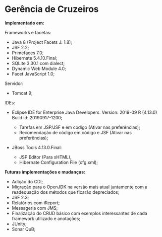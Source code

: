 # Gerência de Cruzeiros

**Implementado em:**

Frameworks e facetas:
- Java 8 (Project Facets J. 1.8);
- JSF 2.2;
- Primefaces 7.0;
- Hibernate 5.4.10.Final;
- SQLite 3.30.1 com dialect;
- Dynamic Web Module 4.0;
- Facet JavaScript 1.0;

Servidor:
- Tomcat 9;

IDEs:
- Eclipse IDE for Enterprise Java Developers. Version: 2019-09 R (4.13.0) Build id: 20190917-1200;
    - Tarefas em JSP/JSF e em codigo (Ativar nas preferências);
    - Recomendação de código em código e JSF (Ativar nas preferências);
    
    
- JBoss Tools 4.13.0.Final:
    - JSP Editor (Para xHTML),
    - Hibernate Configuration File (cfg.xml);


**Futuras implementações e mudanças:**
- Adição do CDI;
- Migração para o OpenJDK na versão mais atual juntamente com a readequação dos métodos que ficarão depreciados;
- JSF 2.3;
- Relatórios com iReport;
- Messageria com JMS;
- Finalização do CRUD básico com exemplos interessantes de cada framework utilizado e anotações;
- JUnity;
- Sonar QuB;